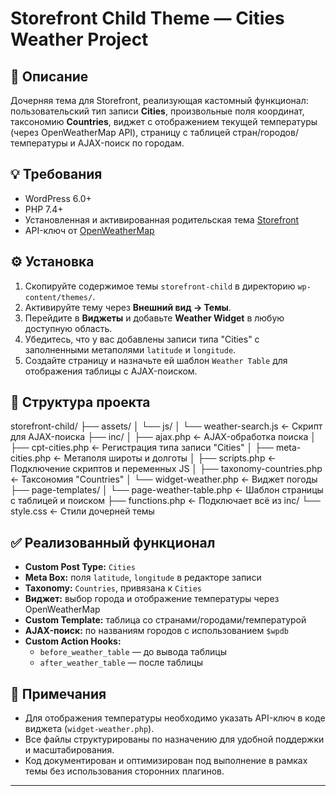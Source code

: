 # Storefront Child Theme — Cities Weather Project

## 📌 Описание

Дочерняя тема для Storefront, реализующая кастомный функционал: пользовательский тип записи **Cities**, произвольные поля координат, таксономию **Countries**, виджет с отображением текущей температуры (через OpenWeatherMap API), страницу с таблицей стран/городов/температуры и AJAX-поиск по городам.

## 💡 Требования

- WordPress 6.0+
- PHP 7.4+
- Установленная и активированная родительская тема [Storefront](https://wordpress.org/themes/storefront/)
- API-ключ от [OpenWeatherMap](https://openweathermap.org/api)

## ⚙ Установка

1. Скопируйте содержимое темы `storefront-child` в директорию `wp-content/themes/`.
2. Активируйте тему через **Внешний вид → Темы**.
3. Перейдите в **Виджеты** и добавьте **Weather Widget** в любую доступную область.
4. Убедитесь, что у вас добавлены записи типа "Cities" с заполненными метаполями `latitude` и `longitude`.
5. Создайте страницу и назначьте ей шаблон `Weather Table` для отображения таблицы с AJAX-поиском.

## 🧱 Структура проекта

storefront-child/
├── assets/
│ └── js/
│ └── weather-search.js ← Скрипт для AJAX-поиска
├── inc/
│ ├── ajax.php ← AJAX-обработка поиска
│ ├── cpt-cities.php ← Регистрация типа записи "Cities"
│ ├── meta-cities.php ← Метаполя широты и долготы
│ ├── scripts.php ← Подключение скриптов и переменных JS
│ ├── taxonomy-countries.php ← Таксономия "Countries"
│ └── widget-weather.php ← Виджет погоды
├── page-templates/
│ └── page-weather-table.php ← Шаблон страницы с таблицей и поиском
├── functions.php ← Подключает всё из inc/
└── style.css ← Стили дочерней темы


## ✅ Реализованный функционал

- **Custom Post Type:** `Cities`
- **Meta Box:** поля `latitude`, `longitude` в редакторе записи
- **Taxonomy:** `Countries`, привязана к `Cities`
- **Виджет:** выбор города и отображение температуры через OpenWeatherMap
- **Custom Template:** таблица со странами/городами/температурой
- **AJAX-поиск:** по названиям городов с использованием `$wpdb`
- **Custom Action Hooks:**
    - `before_weather_table` — до вывода таблицы
    - `after_weather_table` — после таблицы

## 📝 Примечания

- Для отображения температуры необходимо указать API-ключ в коде виджета (`widget-weather.php`).
- Все файлы структурированы по назначению для удобной поддержки и масштабирования.
- Код документирован и оптимизирован под выполнение в рамках темы без использования сторонних плагинов.

---


